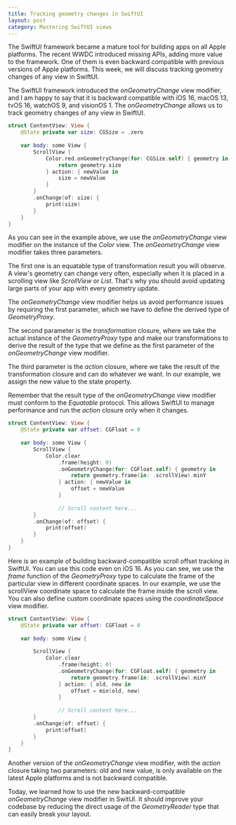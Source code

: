 ```yaml
---
title: Tracking geometry changes in SwiftUI
layout: post
category: Mastering SwiftUI views
---
```


The SwiftUI framework became a mature tool for building apps on all Apple platforms. The recent WWDC introduced missing APIs, adding more value to the framework. One of them is even backward compatible with previous versions of Apple platforms. This week, we will discuss tracking geometry changes of any view in SwiftUI.

The SwiftUI framework introduced the *onGeometryChange* view modifier, and I am happy to say that it is backward compatible with iOS 16, macOS 13, tvOS 16, watchOS 9, and visionOS 1. The *onGeometryChange* allows us to track geometry changes of any view in SwiftUI.

```swift
struct ContentView: View {
    @State private var size: CGSize = .zero
    
    var body: some View {
        ScrollView {
            Color.red.onGeometryChange(for: CGSize.self) { geometry in
                return geometry.size
            } action: { newValue in
                size = newValue
            }
        }
        .onChange(of: size) {
            print(size)
        }
    }
}
```

As you can see in the example above, we use the *onGeometryChange* view modifier on the instance of the *Color* view. The *onGeometryChange* view modifier takes three parameters. 

The first one is an equatable type of transformation result you will observe. A view's geometry can change very often, especially when it is placed in a scrolling view like *ScrollView* or *List*. That's why you should avoid updating large parts of your app with every geometry update.

The *onGeometryChange* view modifier helps us avoid performance issues by requiring the first parameter, which we have to define the derived type of *GeometryProxy*.

The second parameter is the *transformation* closure, where we take the actual instance of the *GeometryProxy* type and make our transformations to derive the result of the type that we define as the first parameter of the *onGeometryChange* view modifier.

The third parameter is the *action* closure, where we take the result of the transformation closure and can do whatever we want. In our example, we assign the new value to the state property.

Remember that the result type of the *onGeometryChange* view modifier must conform to the *Equatable* protocol. This allows SwiftUI to manage performance and run the *action* closure only when it changes.

```swift
struct ContentView: View {
    @State private var offset: CGFloat = 0
    
    var body: some View {
        ScrollView {
            Color.clear
                .frame(height: 0)
                .onGeometryChange(for: CGFloat.self) { geometry in
                    return geometry.frame(in: .scrollView).minY
                } action: { newValue in
                    offset = newValue
                }
            
                // Scroll content here...
        }
        .onChange(of: offset) {
            print(offset)
        }
    }
}
```

Here is an example of building backward-compatible scroll offset tracking in SwiftUI. You can use this code even on iOS 16. As you can see, we use the *frame* function of the *GeometryProxy* type to calculate the frame of the particular view in different coordinate spaces. In our example, we use the scrollView coordinate space to calculate the frame inside the scroll view. You can also define custom coordinate spaces using the *coordinateSpace* view modifier.

```swift
struct ContentView: View {
    @State private var offset: CGFloat = 0
    
    var body: some View {
        
        ScrollView {
            Color.clear
                .frame(height: 0)
                .onGeometryChange(for: CGFloat.self) { geometry in
                    return geometry.frame(in: .scrollView).minY
                } action: { old, new in
                    offset = min(old, new)
                }
            
                // Scroll content here...
        }
        .onChange(of: offset) {
            print(offset)
        }
    }
}
```

Another version of the *onGeometryChange* view modifier, with the *action* closure taking two parameters: old and new value, is only available on the latest Apple platforms and is not backward compatible.

Today, we learned how to use the new backward-compatible *onGeometryChange* view modifier in SwitUI. It should improve your codebase by reducing the direct usage of the *GeometryReader* type that can easily break your layout.
